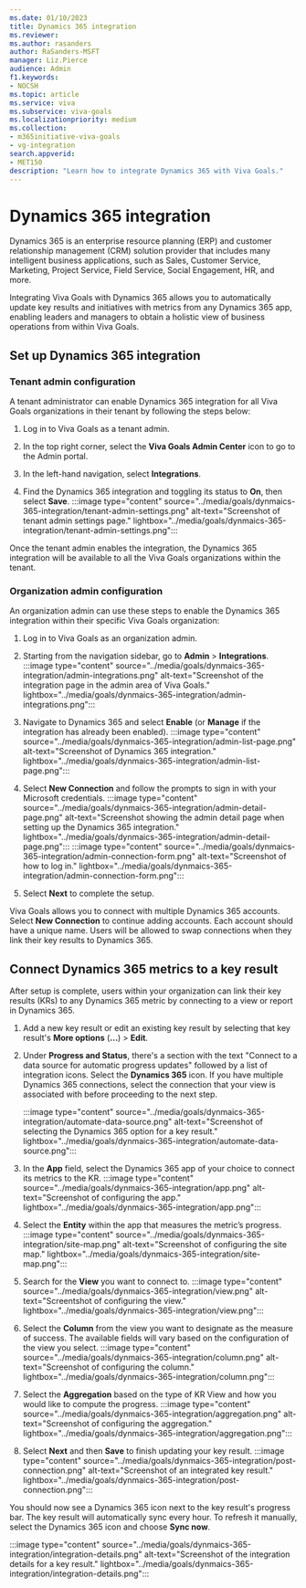 ```yaml
---
ms.date: 01/10/2023
title: Dynamics 365 integration
ms.reviewer: 
ms.author: rasanders
author: RaSanders-MSFT
manager: Liz.Pierce
audience: Admin
f1.keywords:
- NOCSH
ms.topic: article
ms.service: viva
ms.subservice: viva-goals
ms.localizationpriority: medium
ms.collection:  
- m365initiative-viva-goals
- vg-integration
search.appverid:
- MET150
description: "Learn how to integrate Dynamics 365 with Viva Goals."
---
```


# Dynamics 365 integration

Dynamics 365 is an enterprise resource planning (ERP) and customer relationship management (CRM) solution provider that includes many intelligent business applications, such as Sales, Customer Service, Marketing, Project Service, Field Service, Social Engagement, HR, and more.

Integrating Viva Goals with Dynamics 365 allows you to automatically update key results and initiatives with metrics from any Dynamics 365 app, enabling leaders and managers to obtain a holistic view of business operations from within Viva Goals.
  
## Set up Dynamics 365 integration

### Tenant admin configuration

A tenant administrator can enable Dynamics 365 integration for all Viva Goals organizations in their tenant by following the steps below:

1. Log in to Viva Goals as a tenant admin.

1. In the top right corner, select the **Viva Goals Admin Center** icon to go to the Admin portal.

1. In the left-hand navigation, select **Integrations**.

1. Find the Dynamics 365 integration and toggling its status to **On**, then select **Save**.
 :::image type="content" source="../media/goals/dynmaics-365-integration/tenant-admin-settings.png" alt-text="Screenshot of tenant admin settings page." lightbox="../media/goals/dynmaics-365-integration/tenant-admin-settings.png":::

Once the tenant admin enables the integration, the Dynamics 365 integration will be available to all the Viva Goals organizations within the tenant.

### Organization admin configuration

An organization admin can use these steps to enable the Dynamics 365 integration within their specific Viva Goals organization:

1. Log in to Viva Goals as an organization admin.

1. Starting from the navigation sidebar, go to **Admin** > **Integrations**.
 :::image type="content" source="../media/goals/dynmaics-365-integration/admin-integrations.png" alt-text="Screenshot of the integration page in the admin area of Viva Goals." lightbox="../media/goals/dynmaics-365-integration/admin-integrations.png":::

1. Navigate to Dynamics 365 and select **Enable** (or **Manage** if the integration has already been enabled).
 :::image type="content" source="../media/goals/dynmaics-365-integration/admin-list-page.png" alt-text="Screenshot of Dynamics 365 integration." lightbox="../media/goals/dynmaics-365-integration/admin-list-page.png":::

1. Select **New Connection** and follow the prompts to sign in with your Microsoft credentials.
 :::image type="content" source="../media/goals/dynmaics-365-integration/admin-detail-page.png" alt-text="Screenshot showing the admin detail page when setting up the Dynamics 365 integration." lightbox="../media/goals/dynmaics-365-integration/admin-detail-page.png":::
 :::image type="content" source="../media/goals/dynmaics-365-integration/admin-connection-form.png" alt-text="Screenshot of how to log in." lightbox="../media/goals/dynmaics-365-integration/admin-connection-form.png":::

1. Select **Next** to complete the setup.

Viva Goals allows you to connect with multiple Dynamics 365 accounts. Select **New Connection** to continue adding accounts. Each account should have a unique name. Users will be allowed to swap connections when they link their key results to Dynamics 365.

## Connect Dynamics 365 metrics to a key result

After setup is complete, users within your organization can link their key results (KRs) to any Dynamics 365 metric by connecting to a view or report in Dynamics 365.

1. Add a new key result or edit an existing key result by selecting that key result's **More options** (**...**) > **Edit**.

1. Under **Progress and Status**, there's a section with the text "Connect to a data source for automatic progress updates" followed by a list of integration icons. Select the **Dynamics 365** icon. If you have multiple Dynamics 365 connections, select the connection that your view is associated with before proceeding to the next step.

    :::image type="content" source="../media/goals/dynmaics-365-integration/automate-data-source.png" alt-text="Screenshot of selecting the Dynamics 365 option for a key result." lightbox="../media/goals/dynmaics-365-integration/automate-data-source.png":::

1. In the **App** field, select the Dynamics 365 app of your choice to connect its metrics to the KR.
 :::image type="content" source="../media/goals/dynmaics-365-integration/app.png" alt-text="Screenshot of configuring the app." lightbox="../media/goals/dynmaics-365-integration/app.png":::

1. Select the **Entity** within the app that measures the metric’s progress.
 :::image type="content" source="../media/goals/dynmaics-365-integration/site-map.png" alt-text="Screenshot of configuring the site map." lightbox="../media/goals/dynmaics-365-integration/site-map.png":::

1. Search for the **View** you want to connect to.
 :::image type="content" source="../media/goals/dynmaics-365-integration/view.png" alt-text="Screentshot of configuring the view." lightbox="../media/goals/dynmaics-365-integration/view.png":::

1. Select the **Column** from the view you want to designate as the measure of success. The available fields will vary based on the configuration of the view you select.
 :::image type="content" source="../media/goals/dynmaics-365-integration/column.png" alt-text="Screenshot of configuring the column." lightbox="../media/goals/dynmaics-365-integration/column.png":::

1. Select the **Aggregation** based on the type of KR View and how you would like to compute the progress.
 :::image type="content" source="../media/goals/dynmaics-365-integration/aggregation.png" alt-text="Screenshot of configuring the aggregation." lightbox="../media/goals/dynmaics-365-integration/aggregation.png":::

1. Select **Next** and then **Save** to finish updating your key result.
 :::image type="content" source="../media/goals/dynmaics-365-integration/post-connection.png" alt-text="Screenshot of an integrated key result." lightbox="../media/goals/dynmaics-365-integration/post-connection.png":::

You should now see a Dynamics 365 icon next to the key result's progress bar. The key result will automatically sync every hour. To refresh it manually, select the Dynamics 365 icon and choose **Sync now**.

:::image type="content" source="../media/goals/dynmaics-365-integration/integration-details.png" alt-text="Screenshot of the integration details for a key result." lightbox="../media/goals/dynmaics-365-integration/integration-details.png":::
